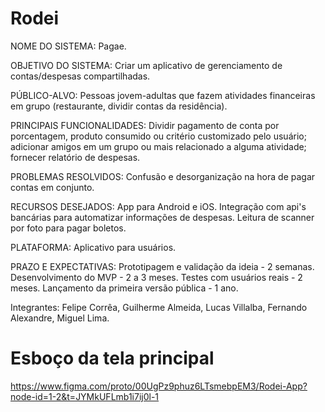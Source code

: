 # Rodei
NOME DO SISTEMA: Pagae.

OBJETIVO DO SISTEMA: Criar um aplicativo de gerenciamento de contas/despesas compartilhadas.

PÚBLICO-ALVO: Pessoas jovem-adultas que fazem atividades financeiras em grupo (restaurante, dividir contas da residência).

PRINCIPAIS FUNCIONALIDADES: Dividir pagamento de conta por porcentagem, produto consumido ou critério customizado pelo usuário; adicionar amigos em um grupo ou mais relacionado a alguma atividade; fornecer relatório de despesas.

PROBLEMAS RESOLVIDOS: Confusão e desorganização na hora de pagar contas em conjunto.

RECURSOS DESEJADOS: App para Android e iOS. Integração com api's bancárias para automatizar informações de despesas. Leitura de scanner por foto para pagar boletos.

PLATAFORMA: Aplicativo para usuários.

PRAZO E EXPECTATIVAS: Prototipagem e validação da ideia - 2 semanas. Desenvolvimento do MVP - 2 a 3 meses. Testes com usuários reais - 2 meses. Lançamento da primeira versão pública - 1 ano.


Integrantes:  Felipe Corrêa, Guilherme Almeida, Lucas Villalba, Fernando Alexandre, Miguel Lima. 

# Esboço da tela principal
https://www.figma.com/proto/00UgPz9phuz6LTsmebpEM3/Rodei-App?node-id=1-2&t=JYMkUFLmb1i7ij0l-1
